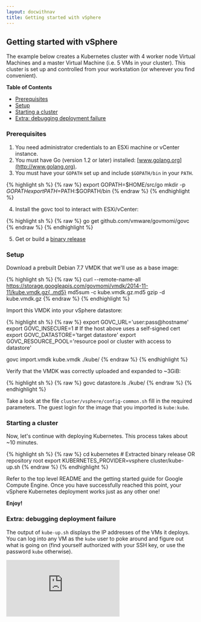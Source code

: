 ```yaml
---
layout: docwithnav
title: Getting started with vSphere
---
```

<!-- BEGIN MUNGE: UNVERSIONED_WARNING -->


<!-- END MUNGE: UNVERSIONED_WARNING -->
Getting started with vSphere
-------------------------------

The example below creates a Kubernetes cluster with 4 worker node Virtual
Machines and a master Virtual Machine (i.e. 5 VMs in your cluster). This
cluster is set up and controlled from your workstation (or wherever you find
convenient).

**Table of Contents**

- [Prerequisites](#prerequisites)
- [Setup](#setup)
- [Starting a cluster](#starting-a-cluster)
- [Extra: debugging deployment failure](#extra-debugging-deployment-failure)

### Prerequisites

1. You need administrator credentials to an ESXi machine or vCenter instance.
2. You must have Go (version 1.2 or later) installed: [www.golang.org](http://www.golang.org).
3. You must have your `GOPATH` set up and include `$GOPATH/bin` in your `PATH`.

{% highlight sh %}
{% raw %}
   export GOPATH=$HOME/src/go
   mkdir -p $GOPATH
   export PATH=$PATH:$GOPATH/bin
{% endraw %}
{% endhighlight %}

4. Install the govc tool to interact with ESXi/vCenter:

{% highlight sh %}
{% raw %}
   go get github.com/vmware/govmomi/govc
{% endraw %}
{% endhighlight %}

5. Get or build a [binary release](binary_release.html)

### Setup

Download a prebuilt Debian 7.7 VMDK that we'll use as a base image:

{% highlight sh %}
{% raw %}
curl --remote-name-all https://storage.googleapis.com/govmomi/vmdk/2014-11-11/kube.vmdk.gz{,.md5}
md5sum -c kube.vmdk.gz.md5
gzip -d kube.vmdk.gz
{% endraw %}
{% endhighlight %}

Import this VMDK into your vSphere datastore:

{% highlight sh %}
{% raw %}
export GOVC_URL='user:pass@hostname'
export GOVC_INSECURE=1 # If the host above uses a self-signed cert
export GOVC_DATASTORE='target datastore'
export GOVC_RESOURCE_POOL='resource pool or cluster with access to datastore'

govc import.vmdk kube.vmdk ./kube/
{% endraw %}
{% endhighlight %}

Verify that the VMDK was correctly uploaded and expanded to ~3GiB:

{% highlight sh %}
{% raw %}
govc datastore.ls ./kube/
{% endraw %}
{% endhighlight %}

Take a look at the file `cluster/vsphere/config-common.sh` fill in the required
parameters. The guest login for the image that you imported is `kube:kube`.

### Starting a cluster

Now, let's continue with deploying Kubernetes.
This process takes about ~10 minutes.

{% highlight sh %}
{% raw %}
cd kubernetes # Extracted binary release OR repository root
export KUBERNETES_PROVIDER=vsphere
cluster/kube-up.sh
{% endraw %}
{% endhighlight %}

Refer to the top level README and the getting started guide for Google Compute
Engine. Once you have successfully reached this point, your vSphere Kubernetes
deployment works just as any other one!

**Enjoy!**

### Extra: debugging deployment failure

The output of `kube-up.sh` displays the IP addresses of the VMs it deploys. You
can log into any VM as the `kube` user to poke around and figure out what is
going on (find yourself authorized with your SSH key, or use the password
`kube` otherwise).


<!-- BEGIN MUNGE: IS_VERSIONED -->
<!-- TAG IS_VERSIONED -->
<!-- END MUNGE: IS_VERSIONED -->


<!-- BEGIN MUNGE: GENERATED_ANALYTICS -->
[![Analytics](https://kubernetes-site.appspot.com/UA-36037335-10/GitHub/docs/getting-started-guides/vsphere.md?pixel)]()
<!-- END MUNGE: GENERATED_ANALYTICS -->

